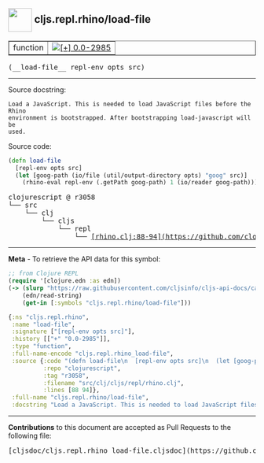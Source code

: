 ## <img width="48px" valign="middle" src="http://i.imgur.com/Hi20huC.png"> cljs.repl.rhino/load-file

 <table border="1">
<tr>

<td>function</td>
<td><a href="https://github.com/cljsinfo/cljs-api-docs/tree/0.0-2985"><img valign="middle" alt="[+] 0.0-2985" src="https://img.shields.io/badge/+-0.0--2985-lightgrey.svg"></a> </td>
</tr>
</table>

 <samp>
(__load-file__ repl-env opts src)<br>
</samp>

---




Source docstring:

```
Load a JavaScript. This is needed to load JavaScript files before the Rhino
environment is bootstrapped. After bootstrapping load-javascript will be
used.
```

Source code:

```clj
(defn load-file
  [repl-env opts src]
  (let [goog-path (io/file (util/output-directory opts) "goog" src)]
    (rhino-eval repl-env (.getPath goog-path) 1 (io/reader goog-path))))
```

 <pre>
clojurescript @ r3058
└── src
    └── clj
        └── cljs
            └── repl
                └── <ins>[rhino.clj:88-94](https://github.com/clojure/clojurescript/blob/r3058/src/clj/cljs/repl/rhino.clj#L88-L94)</ins>
</pre>


---

__Meta__ - To retrieve the API data for this symbol:

```clj
;; from Clojure REPL
(require '[clojure.edn :as edn])
(-> (slurp "https://raw.githubusercontent.com/cljsinfo/cljs-api-docs/catalog/cljs-api.edn")
    (edn/read-string)
    (get-in [:symbols "cljs.repl.rhino/load-file"]))
```

```clj
{:ns "cljs.repl.rhino",
 :name "load-file",
 :signature ["[repl-env opts src]"],
 :history [["+" "0.0-2985"]],
 :type "function",
 :full-name-encode "cljs.repl.rhino_load-file",
 :source {:code "(defn load-file\n  [repl-env opts src]\n  (let [goog-path (io/file (util/output-directory opts) \"goog\" src)]\n    (rhino-eval repl-env (.getPath goog-path) 1 (io/reader goog-path))))",
          :repo "clojurescript",
          :tag "r3058",
          :filename "src/clj/cljs/repl/rhino.clj",
          :lines [88 94]},
 :full-name "cljs.repl.rhino/load-file",
 :docstring "Load a JavaScript. This is needed to load JavaScript files before the Rhino\nenvironment is bootstrapped. After bootstrapping load-javascript will be\nused."}

```

---

__Contributions__ to this document are accepted as Pull Requests to the following file:

 <pre>
[cljsdoc/cljs.repl.rhino_load-file.cljsdoc](https://github.com/cljsinfo/cljs-api-docs/blob/master/cljsdoc/cljs.repl.rhino_load-file.cljsdoc)
</pre>

